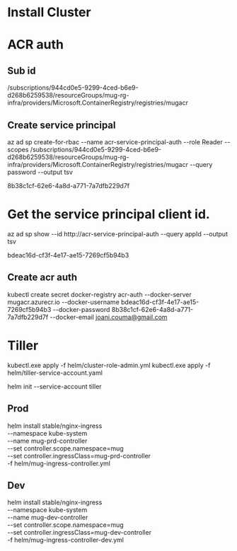 # Install Cluster

# ACR auth

## Sub id
/subscriptions/944cd0e5-9299-4ced-b6e9-d268b6259538/resourceGroups/mug-rg-infra/providers/Microsoft.ContainerRegistry/registries/mugacr

## Create service principal
az ad sp create-for-rbac --name acr-service-principal-auth --role Reader --scopes /subscriptions/944cd0e5-9299-4ced-b6e9-d268b6259538/resourceGroups/mug-rg-infra/providers/Microsoft.ContainerRegistry/registries/mugacr --query password --output tsv 

8b38c1cf-62e6-4a8d-a771-7a7dfb229d7f

# Get the service principal client id.
az ad sp show --id http://acr-service-principal-auth --query appId --output tsv

bdeac16d-cf3f-4e17-ae15-7269cf5b94b3

## Create acr auth

kubectl create secret docker-registry acr-auth --docker-server mugacr.azurecr.io --docker-username bdeac16d-cf3f-4e17-ae15-7269cf5b94b3 --docker-password 8b38c1cf-62e6-4a8d-a771-7a7dfb229d7f --docker-email joani.couma@gmail.com

# Tiller 


kubectl.exe apply -f helm/cluster-role-admin.yml
kubectl.exe apply -f helm/tiller-service-account.yaml

helm init --service-account tiller

## Prod
helm install stable/nginx-ingress \
    --namespace kube-system \
    --name mug-prd-controller \
    --set controller.scope.namespace=mug \
    --set controller.ingressClass=mug-prd-controller \
    -f helm/mug-ingress-controller.yml

## Dev
helm install stable/nginx-ingress \
    --namespace kube-system \
    --name mug-dev-controller \
    --set controller.scope.namespace=mug \
    --set controller.ingressClass=mug-dev-controller \
    -f helm/mug-ingress-controller-dev.yml





